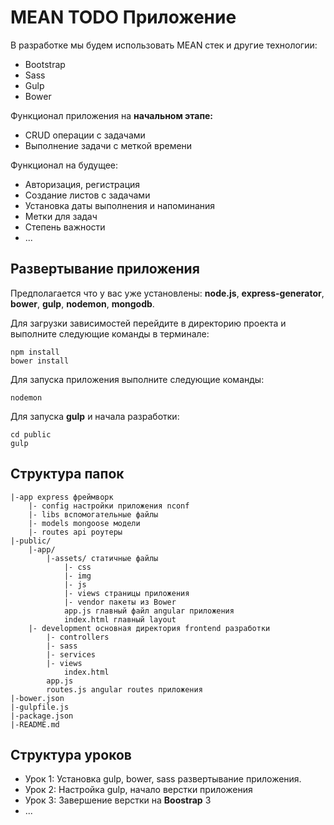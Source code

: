# MEAN TODO Приложение

В разработке мы будем использовать MEAN стек и другие технологии:
* Bootstrap
* Sass
* Gulp
* Bower

Функционал приложения на **начальном этапе:**
* CRUD операции с задачами
* Выполнение задачи с меткой времени

Функционал на будущее:
* Авторизация, регистрация
* Создание листов с задачами
* Установка даты выполнения и напоминания
* Метки для задач
* Степень важности
* ...

## Развертывание приложения
Предполагается что у вас уже установлены: **node.js**, **express-generator**, **bower**, **gulp**, **nodemon**, **mongodb**.

Для загрузки зависимостей перейдите в директорию проекта и выполните следующие команды в терминале:
```
npm install
bower install
```
Для запуска приложения выполните следующие команды:
```
nodemon
```
Для запуска **gulp** и начала разработки:
```
cd public
gulp
```

## Структура папок

```
|-app express фреймворк
    |- config настройки приложения nconf
    |- libs вспомогательные файлы
    |- models mongoose модели
    |- routes api роутеры
|-public/
    |-app/
        |-assets/ статичные файлы
            |- css
            |- img
            |- js
            |- views страницы приложения
            |- vendor пакеты из Bower
            app.js главный файл angular приложения
            index.html главный layout
    |- development основная директория frontend разработки
        |- controllers
        |- sass
        |- services
        |- views
            index.html
        app.js
        routes.js angular routes приложения
|-bower.json
|-gulpfile.js
|-package.json
|-README.md
```

## Структура уроков
* Урок 1: Установка gulp, bower, sass развертывание приложения.
* Урок 2: Настройка gulp, начало верстки приложения
* Урок 3: Завершение верстки на **Boostrap** 3
* ...